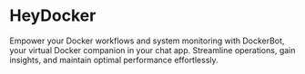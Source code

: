 # HeyDocker

Empower your Docker workflows and system monitoring with DockerBot, your virtual Docker companion in your chat app. Streamline operations, gain insights, and maintain optimal performance effortlessly.